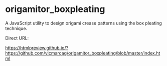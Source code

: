 # origamitor_boxpleating
A JavaScript utility to design origami crease patterns using the box pleating technique.

Direct URL:

https://htmlpreview.github.io/?https://github.com/vicmarcag/origamitor_boxpleating/blob/master/index.html
